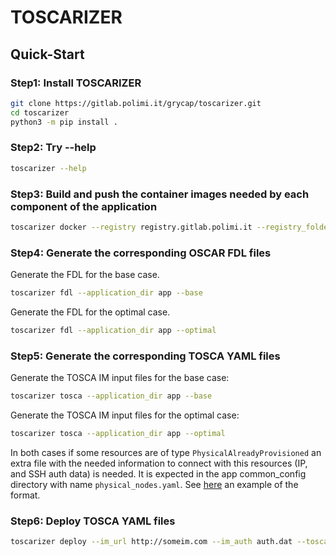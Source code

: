 # TOSCARIZER

## Quick-Start

### Step1: Install TOSCARIZER

```sh
git clone https://gitlab.polimi.it/grycap/toscarizer.git
cd toscarizer
python3 -m pip install . 
```

### Step2: Try --help

```sh
toscarizer --help
```

### Step3: Build and push the container images needed by each component of the application

```sh
toscarizer docker --registry registry.gitlab.polimi.it --registry_folder /ai-sprint --username user --password pass --application_dir app
```

### Step4: Generate the corresponding OSCAR FDL files

Generate the FDL for the base case.

```sh
toscarizer fdl --application_dir app --base
```

Generate the FDL for the optimal case.

```sh
toscarizer fdl --application_dir app --optimal
```

### Step5: Generate the corresponding TOSCA YAML files

Generate the TOSCA IM input files for the base case:

```sh
toscarizer tosca --application_dir app --base
```

Generate the TOSCA IM input files for the optimal case:

```sh
toscarizer tosca --application_dir app --optimal
```

In both cases if some resources are of type ``PhysicalAlreadyProvisioned`` an extra file with the needed information to connect with this resources (IP, and SSH auth data) is needed. It is expected in the app common_config directory with name ``physical_nodes.yaml``. See [here](app/common_config/physical_nodes.yaml) an example of the format.

### Step6: Deploy TOSCA YAML files

```sh
toscarizer deploy --im_url http://someim.com --im_auth auth.dat --tosca_file some_path/tosca1.yaml --tosca_file some_path/tosca1.yaml 
```
